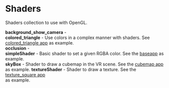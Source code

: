 # Shaders
Shaders collection to use with OpenGL.

**background_show_camera** - <br>
**colored_triangle** - Use colors in a complex manner with shaders. See<br>
[colored_triangle app](../../research_and_development/colored_triangle) as example.<br>
**occlusion** - <br>
**simpleShader** - Basic shader to set a given RGBA color. See the [baseapp](../../baseapp) as example.<br>
**skyBox** - Shader to draw a cubemap in the VR scene. See the [cubemap app](../../research_and_development/cubemap)<br>
as example.
**textureShader** - Shader to draw a texture. See the [texture_square app](../../research_and_development/texture_square)<br>
as example.<br>